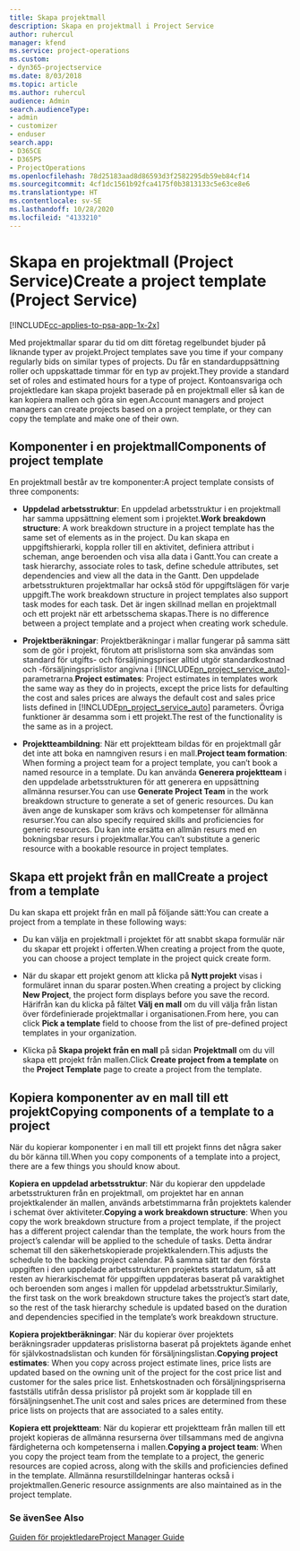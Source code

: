 ```yaml
---
title: Skapa projektmall
description: Skapa en projektmall i Project Service
author: ruhercul
manager: kfend
ms.service: project-operations
ms.custom:
- dyn365-projectservice
ms.date: 8/03/2018
ms.topic: article
ms.author: ruhercul
audience: Admin
search.audienceType:
- admin
- customizer
- enduser
search.app:
- D365CE
- D365PS
- ProjectOperations
ms.openlocfilehash: 78d25183aad8d86593d3f2582295db59eb84cf14
ms.sourcegitcommit: 4cf1dc1561b92fca4175f0b3813133c5e63ce8e6
ms.translationtype: HT
ms.contentlocale: sv-SE
ms.lasthandoff: 10/28/2020
ms.locfileid: "4133210"
---
```

# <a name="create-a-project-template-project-service"></a><span data-ttu-id="3e641-103">Skapa en projektmall (Project Service)</span><span class="sxs-lookup"><span data-stu-id="3e641-103">Create a project template (Project Service)</span></span>

[!INCLUDE[cc-applies-to-psa-app-1x-2x](../includes/cc-applies-to-psa-app-1x-2x.md)]

<span data-ttu-id="3e641-104">Med projektmallar sparar du tid om ditt företag regelbundet bjuder på liknande typer av projekt.</span><span class="sxs-lookup"><span data-stu-id="3e641-104">Project templates save you time if your company regularly bids on similar types of projects.</span></span> <span data-ttu-id="3e641-105">Du får en standarduppsättning roller och uppskattade timmar för en typ av projekt.</span><span class="sxs-lookup"><span data-stu-id="3e641-105">They provide a standard set of roles and estimated hours for a type of project.</span></span> <span data-ttu-id="3e641-106">Kontoansvariga och projektledare kan skapa projekt baserade på en projektmall eller så kan de kan kopiera mallen och göra sin egen.</span><span class="sxs-lookup"><span data-stu-id="3e641-106">Account managers and project managers can create projects based on a project template, or they can copy the template and make one of their own.</span></span>  
  
## <a name="components-of-project-template"></a><span data-ttu-id="3e641-107">Komponenter i en projektmall</span><span class="sxs-lookup"><span data-stu-id="3e641-107">Components of project template</span></span>
 <span data-ttu-id="3e641-108">En projektmall består av tre komponenter:</span><span class="sxs-lookup"><span data-stu-id="3e641-108">A project template consists of three components:</span></span>  
  
- <span data-ttu-id="3e641-109">**Uppdelad arbetsstruktur**: En uppdelad arbetsstruktur i en projektmall har samma uppsättning element som i projektet.</span><span class="sxs-lookup"><span data-stu-id="3e641-109">**Work breakdown structure**: A work breakdown structure in a project template has the same set of elements as in the project.</span></span> <span data-ttu-id="3e641-110">Du kan skapa en uppgiftshierarki, koppla roller till en aktivitet, definiera attribut i scheman, ange beroenden och visa alla data i Gantt.</span><span class="sxs-lookup"><span data-stu-id="3e641-110">You can create a task hierarchy, associate roles to task, define schedule attributes, set dependencies and view all the data in the Gantt.</span></span> <span data-ttu-id="3e641-111">Den uppdelade arbetsstrukturen projektmallar har också stöd för uppgiftslägen för varje uppgift.</span><span class="sxs-lookup"><span data-stu-id="3e641-111">The work breakdown structure in project templates also support task modes for each task.</span></span> <span data-ttu-id="3e641-112">Det är ingen skillnad mellan en projektmall och ett projekt när ett arbetsschema skapas.</span><span class="sxs-lookup"><span data-stu-id="3e641-112">There is no difference between a project template and a project when creating work schedule.</span></span>  
  
- <span data-ttu-id="3e641-113">**Projektberäkningar**: Projektberäkningar i mallar fungerar på samma sätt som de gör i projekt, förutom att prislistorna som ska användas som standard för utgifts- och försäljningspriser alltid utgör standardkostnad och -försäljningsprislistor angivna i [!INCLUDE[pn_project_service_auto](../includes/pn-project-service-auto.md)]-parametrarna.</span><span class="sxs-lookup"><span data-stu-id="3e641-113">**Project estimates**: Project estimates in templates work the same way as they do in projects, except the price lists for defaulting the cost and sales prices are always the default cost and sales price lists defined in [!INCLUDE[pn_project_service_auto](../includes/pn-project-service-auto.md)] parameters.</span></span> <span data-ttu-id="3e641-114">Övriga funktioner är desamma som i ett projekt.</span><span class="sxs-lookup"><span data-stu-id="3e641-114">The rest of the functionality is the same as in a project.</span></span>  
  
- <span data-ttu-id="3e641-115">**Projektteambildning**: När ett projektteam bildas för en projektmall går det inte att boka en namngiven resurs i en mall.</span><span class="sxs-lookup"><span data-stu-id="3e641-115">**Project team formation**: When forming a project team for a project template, you can’t book a named resource in a template.</span></span> <span data-ttu-id="3e641-116">Du kan använda **Generera projektteam** i den uppdelade arbetsstrukturen för att generera en uppsättning allmänna resurser.</span><span class="sxs-lookup"><span data-stu-id="3e641-116">You can use **Generate Project Team** in the work breakdown structure to generate a set of generic resources.</span></span> <span data-ttu-id="3e641-117">Du kan även ange de kunskaper som krävs och kompetenser för allmänna resurser.</span><span class="sxs-lookup"><span data-stu-id="3e641-117">You can also specify required skills and proficiencies for generic resources.</span></span> <span data-ttu-id="3e641-118">Du kan inte ersätta en allmän resurs med en bokningsbar resurs i projektmallar.</span><span class="sxs-lookup"><span data-stu-id="3e641-118">You can’t substitute a generic resource with a bookable resource in project templates.</span></span>  
  
## <a name="create-a-project-from-a-template"></a><span data-ttu-id="3e641-119">Skapa ett projekt från en mall</span><span class="sxs-lookup"><span data-stu-id="3e641-119">Create a project from a template</span></span>  
 <span data-ttu-id="3e641-120">Du kan skapa ett projekt från en mall på följande sätt:</span><span class="sxs-lookup"><span data-stu-id="3e641-120">You can create a project from a template in these following ways:</span></span>  
  
-   <span data-ttu-id="3e641-121">Du kan välja en projektmall i projektet för att snabbt skapa formulär när du skapar ett projekt i offerten.</span><span class="sxs-lookup"><span data-stu-id="3e641-121">When creating a project from the quote, you can choose a project template in the project quick create form.</span></span>  
  
-   <span data-ttu-id="3e641-122">När du skapar ett projekt genom att klicka på **Nytt projekt** visas i formuläret innan du sparar posten.</span><span class="sxs-lookup"><span data-stu-id="3e641-122">When creating a project by clicking **New Project**, the project form displays before you save the record.</span></span> <span data-ttu-id="3e641-123">Härifrån kan du klicka på fältet **Välj en mall** om du vill välja från listan över fördefinierade projektmallar i organisationen.</span><span class="sxs-lookup"><span data-stu-id="3e641-123">From here, you can click **Pick a template** field to choose from the list of pre-defined project templates in your organization.</span></span>  
  
-   <span data-ttu-id="3e641-124">Klicka på **Skapa projekt från en mall** på sidan **Projektmall** om du vill skapa ett projekt från mallen.</span><span class="sxs-lookup"><span data-stu-id="3e641-124">Click **Create project from a template** on the **Project Template** page to create a project from the template.</span></span>  
  
## <a name="copying-components-of-a-template-to-a-project"></a><span data-ttu-id="3e641-125">Kopiera komponenter av en mall till ett projekt</span><span class="sxs-lookup"><span data-stu-id="3e641-125">Copying components of a template to a project</span></span>  
 <span data-ttu-id="3e641-126">När du kopierar komponenter i en mall till ett projekt finns det några saker du bör känna till.</span><span class="sxs-lookup"><span data-stu-id="3e641-126">When you copy components of a template into a project, there are a few things you should know about.</span></span>  
  
 <span data-ttu-id="3e641-127">**Kopiera en uppdelad arbetsstruktur**: När du kopierar den uppdelade arbetsstrukturen från en projektmall, om projektet har en annan projektkalender än mallen, används arbetstimmarna från projektets kalender i schemat över aktiviteter.</span><span class="sxs-lookup"><span data-stu-id="3e641-127">**Copying a work breakdown structure**: When you copy the work breakdown structure from a project template, if the project has a different project calendar than the template, the work hours from the project’s calendar will be applied to the schedule of tasks.</span></span> <span data-ttu-id="3e641-128">Detta ändrar schemat till den säkerhetskopierade projektkalendern.</span><span class="sxs-lookup"><span data-stu-id="3e641-128">This adjusts the schedule to the backing project calendar.</span></span> <span data-ttu-id="3e641-129">På samma sätt tar den första uppgiften i den uppdelade arbetsstrukturen projektets startdatum, så att resten av hierarkischemat för uppgiften uppdateras baserat på varaktighet och beroenden som anges i mallen för uppdelad arbetsstruktur.</span><span class="sxs-lookup"><span data-stu-id="3e641-129">Similarly, the first task on the work breakdown structure takes the project’s start date, so the rest of the task hierarchy schedule is updated based on the duration and dependencies specified in the template’s work breakdown structure.</span></span>  
  
 <span data-ttu-id="3e641-130">**Kopiera projektberäkningar**: När du kopierar över projektets beräkningsrader uppdateras prislistorna baserat på projektets ägande enhet för självkostnadslistan och kunden för försäljningslistan.</span><span class="sxs-lookup"><span data-stu-id="3e641-130">**Copying project estimates**: When you copy across project estimate lines, price lists are updated based on the owning unit of the project for the cost price list and customer for the sales price list.</span></span> <span data-ttu-id="3e641-131">Enhetskostnaden och försäljningspriserna fastställs utifrån dessa prislistor på projekt som är kopplade till en försäljningsenhet.</span><span class="sxs-lookup"><span data-stu-id="3e641-131">The unit cost and sales prices are determined from these price lists on projects that are associated to a sales entity.</span></span>  
  
 <span data-ttu-id="3e641-132">**Kopiera ett projektteam**: När du kopierar ett projektteam från mallen till ett projekt kopieras de allmänna resurserna över tillsammans med de angivna färdigheterna och kompetenserna i mallen.</span><span class="sxs-lookup"><span data-stu-id="3e641-132">**Copying a project team**: When you copy the project team from the template to a project, the generic resources are copied across, along with the skills and proficiencies defined in the template.</span></span> <span data-ttu-id="3e641-133">Allmänna resurstilldelningar hanteras också i projektmallen.</span><span class="sxs-lookup"><span data-stu-id="3e641-133">Generic resource assignments are also maintained as in the project template.</span></span>  
  
### <a name="see-also"></a><span data-ttu-id="3e641-134">Se även</span><span class="sxs-lookup"><span data-stu-id="3e641-134">See Also</span></span>  
 [<span data-ttu-id="3e641-135">Guiden för projektledare</span><span class="sxs-lookup"><span data-stu-id="3e641-135">Project Manager Guide</span></span>](../psa/project-manager-guide.md)
